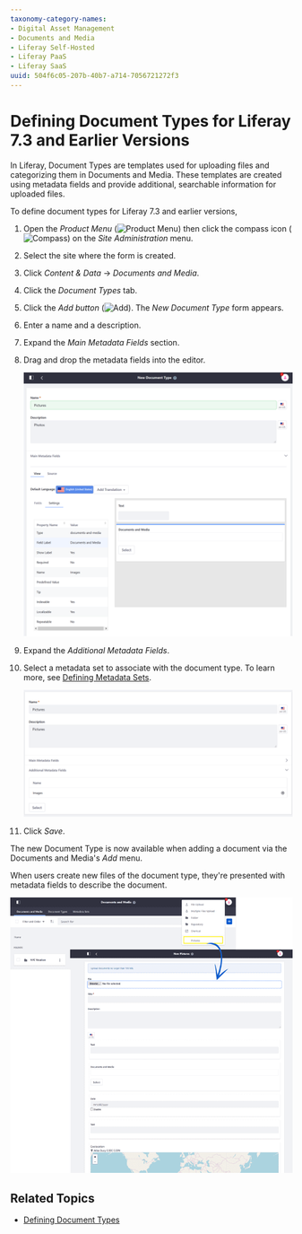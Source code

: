 ```yaml
---
taxonomy-category-names:
- Digital Asset Management
- Documents and Media
- Liferay Self-Hosted
- Liferay PaaS
- Liferay SaaS
uuid: 504f6c05-207b-40b7-a714-7056721272f3
---
```


# Defining Document Types for Liferay 7.3 and Earlier Versions

In Liferay, Document Types are templates used for uploading files and categorizing them in Documents and Media. These templates are created using metadata fields and provide additional, searchable information for uploaded files.

To define document types for Liferay 7.3 and earlier versions,

1. Open the *Product Menu* (![Product Menu](../../../../../images/icon-product-menu.png)) then click the compass icon (![Compass](../../../../../images/icon-compass.png)) on the *Site Administration* menu.

1. Select the site where the form is created.

1. Click *Content & Data*  &rarr; *Documents and Media*.

1. Click the *Document Types* tab.

1. Click the *Add button* (![Add](../../../../../images/icon-add.png)). The *New Document Type* form appears.

1. Enter a name and a description.

1. Expand the *Main Metadata Fields* section.

1. Drag and drop the metadata fields into the editor.

   ![Drag and drop main metadata fields](./defining-document-types-for-liferay-73-and-earlier-versions/images/01.png)

1. Expand the *Additional Metadata Fields*.

1. Select a metadata set to associate with the document type. To learn more, see [Defining Metadata Sets](../defining-metadata-sets.md).

   ![Associate additional metadata sets.](./defining-document-types-for-liferay-73-and-earlier-versions/images/02.png)

1. Click *Save*.

The new Document Type is now available when adding a document via the Documents and Media's *Add* menu.

When users create new files of the document type, they're presented with metadata fields to describe the document.

![The new Document Type is now available. Use it to create a new Picture Document](./defining-document-types-for-liferay-73-and-earlier-versions/images/03.png)

## Related Topics

- [Defining Document Types](../defining-document-types.md)
